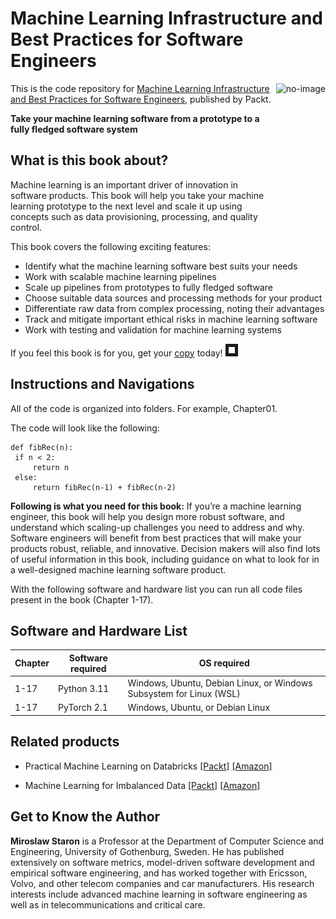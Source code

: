 # Machine Learning Infrastructure and Best Practices for Software Engineers

<a href="https://www.packtpub.com/product/machine-learning-infrastructure-and-best-practices-for-software-engineers/9781837634064"><img src="https://content.packt.com/B19548/cover_image_small.jpg" alt="no-image" height="256px" align="right"></a>

This is the code repository for [Machine Learning Infrastructure and Best Practices for Software Engineers](https://www.packtpub.com/product/machine-learning-infrastructure-and-best-practices-for-software-engineers/9781837634064), published by Packt.

**Take your machine learning software from a prototype to a fully fledged software system**

## What is this book about?
Machine learning is an important driver of innovation in software products. This book will help you take your machine learning prototype to the next level and scale it up using concepts such as data provisioning, processing, and quality control.

This book covers the following exciting features:
* Identify what the machine learning software best suits your needs
* Work with scalable machine learning pipelines
* Scale up pipelines from prototypes to fully fledged software
* Choose suitable data sources and processing methods for your product
* Differentiate raw data from complex processing, noting their advantages
* Track and mitigate important ethical risks in machine learning software
* Work with testing and validation for machine learning systems

If you feel this book is for you, get your [copy](https://www.amazon.com/Learning-Infrastructure-Practices-Software-Engineers/dp/1837634068/ref=sr_1_1?keywords=Machine+Learning+Infrastructure+and+Best+Practices+for+Software+Engineers&qid=1707111578&sr=8-1) today!
<a href="https://www.packtpub.com/?utm_source=github&utm_medium=banner&utm_campaign=GitHubBanner"><img src="https://raw.githubusercontent.com/PacktPublishing/GitHub/master/GitHub.png" 
alt="https://www.packtpub.com/" border="5" /></a>
## Instructions and Navigations
All of the code is organized into folders. For example, Chapter01.

The code will look like the following:
```
def fibRec(n):
 if n < 2:
     return n
 else:
     return fibRec(n-1) + fibRec(n-2)
```

**Following is what you need for this book:**
If you’re a machine learning engineer, this book will help you design more robust software, and understand which scaling-up challenges you need to address and why. Software engineers will benefit from best practices that will make your products robust, reliable, and innovative. Decision makers will also find lots of useful information in this book, including guidance on what to look for in a well-designed machine learning software product.

With the following software and hardware list you can run all code files present in the book (Chapter 1-17).
## Software and Hardware List
| Chapter | Software required | OS required |
| -------- | ------------------------------------ | ----------------------------------- |
| 1-17 | Python 3.11 | Windows, Ubuntu, Debian Linux, or Windows Subsystem for Linux (WSL) |
| 1-17 | PyTorch 2.1 | Windows, Ubuntu, or Debian Linux |


## Related products
* Practical Machine Learning on Databricks [[Packt]](https://www.packtpub.com/product/practical-machine-learning-on-databricks/9781801812030) [[Amazon]](https://www.amazon.com/Practical-Data-Science-Databricks-end/dp/1801812039/ref=sr_1_1?crid=3BV3BSP0VRHAQ&keywords=Practical+Machine+Learning+on+Databricks&qid=1707111966&sprefix=practical+machine+learning+on+databricks%2Caps%2C654&sr=8-1)

* Machine Learning for Imbalanced Data [[Packt]](https://www.packtpub.com/product/machine-learning-for-imbalanced-data/9781801070836) [[Amazon]](https://www.amazon.com/Machine-Learning-Imbalanced-Data-imbalanced/dp/1801070830/ref=sr_1_1?crid=2MY5P4E91X68J&keywords=Machine+Learning+for+Imbalanced+Data&qid=1707112039&sprefix=machine+learning+for+imbalanced+data%2Caps%2C406&sr=8-1)

## Get to Know the Author
**Miroslaw Staron**
 is a Professor at the Department of Computer Science and Engineering, University of Gothenburg, Sweden. He has published extensively on software metrics, model-driven software development and empirical software engineering, and has worked together with Ericsson, Volvo, and other telecom companies and car manufacturers. His research interests include advanced machine learning in software engineering as well as in telecommunications and critical care.
